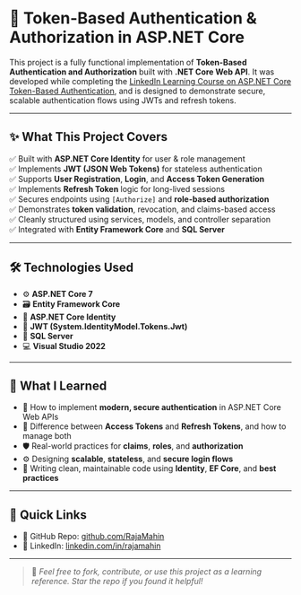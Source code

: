 # 🔐 Token-Based Authentication & Authorization in ASP.NET Core

This project is a fully functional implementation of **Token-Based Authentication and Authorization** built with **.NET Core Web API**. It was developed while completing the [LinkedIn Learning Course on ASP.NET Core Token-Based Authentication](https://www.linkedin.com/learning/asp-dot-net-core-token-based-authentication), and is designed to demonstrate secure, scalable authentication flows using JWTs and refresh tokens.

---

## ✨ What This Project Covers

✅ Built with **ASP.NET Core Identity** for user & role management  
✅ Implements **JWT (JSON Web Tokens)** for stateless authentication  
✅ Supports **User Registration**, **Login**, and **Access Token Generation**  
✅ Implements **Refresh Token** logic for long-lived sessions  
✅ Secures endpoints using `[Authorize]` and **role-based authorization**  
✅ Demonstrates **token validation**, revocation, and claims-based access  
✅ Cleanly structured using services, models, and controller separation  
✅ Integrated with **Entity Framework Core** and **SQL Server**

---

## 🛠 Technologies Used

- ⚙️ **ASP.NET Core 7**
- 🗃 **Entity Framework Core**
- 🔐 **ASP.NET Core Identity**
- 🪪 **JWT (System.IdentityModel.Tokens.Jwt)**
- 🧮 **SQL Server**
- 💻 **Visual Studio 2022**

---

## 🎯 What I Learned

- 🧠 How to implement **modern, secure authentication** in ASP.NET Core Web APIs  
- 🔄 Difference between **Access Tokens** and **Refresh Tokens**, and how to manage both  
- 🛡 Real-world practices for **claims**, **roles**, and **authorization**  
- ⚙️ Designing **scalable**, **stateless**, and **secure login flows**  
- 🧼 Writing clean, maintainable code using **Identity**, **EF Core**, and **best practices**

---

## 📎 Quick Links

- 🔗 GitHub Repo: [github.com/RajaMahin](https://github.com/RajaMahin/Token-Based-Authentication-Authorization)  
- 📘 LinkedIn: [linkedin.com/in/rajamahin](https://www.linkedin.com/in/rajamahin)

---

> 📌 *Feel free to fork, contribute, or use this project as a learning reference. Star the repo if you found it helpful!*

